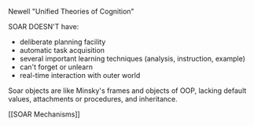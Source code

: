 Newell "Unified Theories of Cognition"

SOAR DOESN'T have:
- deliberate planning facility
- automatic task acquisition
- several important learning techniques (analysis, instruction, example)
- can't forget or unlearn
- real-time interaction with outer world

Soar objects are like Minsky's frames and objects of OOP, lacking default values, attachments or procedures, and inheritance.


[[SOAR Mechanisms]]
